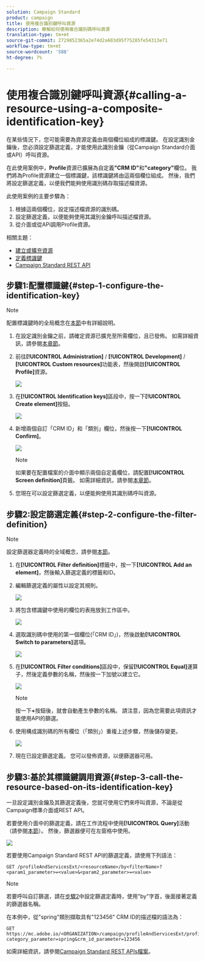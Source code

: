 ```yaml
---
solution: Campaign Standard
product: campaign
title: 使用複合識別鍵呼叫資源
description: 瞭解如何使用複合識別碼呼叫資源
translation-type: tm+mt
source-git-commit: 2729852365a2e74d2a603d95f75285fe54313e71
workflow-type: tm+mt
source-wordcount: '588'
ht-degree: 7%

---
```



# 使用複合識別鍵呼叫資源{#calling-a-resource-using-a-composite-identification-key}

在某些情況下，您可能需要為資源定義由兩個欄位組成的標識鍵。 在設定識別金鑰後，您必須設定篩選定義，才能使用此識別金鑰（從Campaign Standard介面或API）呼叫資源。

在此使用案例中，**Profile**&#x200B;資源已擴展為自定義&#x200B;**&quot;CRM ID&quot;**&#x200B;和&#x200B;**&quot;category&quot;**&#x200B;欄位。 我們將為Profile資源建立一個標識鍵，該標識鍵將由這兩個欄位組成。 然後，我們將設定篩選定義，以便我們能夠使用識別碼存取描述檔資源。

此使用案例的主要步驟為：

1. 根據這兩個欄位，設定描述檔資源的識別碼。
1. 設定篩選定義，以便能夠使用其識別金鑰呼叫描述檔資源。
1. 從介面或從APi調用Profile資源。

相關主題：

* [建立或擴充資源](../../developing/using/creating-or-extending-the-resource.md)
* [定義標識鍵](../../developing/using/configuring-the-resource-s-data-structure.md#defining-identification-keys)
* [Campaign Standard REST API](../../api/using/get-started-apis.md)

## 步驟1:配置標識鍵{#step-1-configure-the-identification-key}

>[!NOTE]
> 配置標識鍵時的全局概念在[本節](../../developing/using/configuring-the-resource-s-data-structure.md#defining-identification-keys)中有詳細說明。

1. 在設定識別金鑰之前，請確定資源已擴充至所需欄位，且已發佈。 如需詳細資訊，請參閱[本章節](../../developing/using/creating-or-extending-the-resource.md)。

1. 前往&#x200B;**[!UICONTROL Administration]** / **[!UICONTROL Development]** / **[!UICONTROL Custom resources]**&#x200B;功能表，然後開啟&#x200B;**[!UICONTROL Profile]**&#x200B;資源。

   ![](assets/uc_idkey1.png)

1. 在&#x200B;**[!UICONTROL Identification keys]**&#x200B;區段中，按一下&#x200B;**[!UICONTROL Create element]**&#x200B;按鈕。

   ![](assets/uc_idkey2.png)

1. 新增兩個自訂「CRM ID」和「類別」欄位，然後按一下&#x200B;**[!UICONTROL Confirm]**。

   ![](assets/uc_idkey3.png)

   >[!NOTE]
   > 如果要在配置檔案的介面中顯示兩個自定義欄位，請配置&#x200B;**[!UICONTROL Screen definition]**&#x200B;頁籤。 如需詳細資訊，請參閱[本章節](../../developing/using/configuring-the-screen-definition.md)。

1. 您現在可以設定篩選定義，以便能夠使用其識別碼呼叫資源。

## 步驟2:設定篩選定義{#step-2-configure-the-filter-definition}

>[!NOTE]
> 設定篩選器定義時的全域概念，請參閱[本節](../../developing/using/configuring-filter-definition.md)。

1. 在&#x200B;**[!UICONTROL Filter definition]**&#x200B;標籤中，按一下&#x200B;**[!UICONTROL Add an element]**，然後輸入篩選定義的標籤和ID。

1. 編輯篩選定義的屬性以設定其規則。

   ![](assets/uc_idkey4.png)

1. 將包含標識鍵中使用的欄位的表拖放到工作區中。

   ![](assets/uc_idkey5.png)

1. 選取識別碼中使用的第一個欄位(「CRM ID」)，然後啟動&#x200B;**[!UICONTROL Switch to parameters]**&#x200B;選項。

   ![](assets/uc_idkey6.png)

1. 在&#x200B;**[!UICONTROL Filter conditions]**&#x200B;區段中，保留&#x200B;**[!UICONTROL Equal]**&#x200B;運算子，然後定義參數的名稱，然後按一下加號以建立它。

   ![](assets/uc_idkey7.png)

   >[!NOTE]
   > 按一下&#x200B;**+**&#x200B;按鈕後，就會自動產生參數的名稱。 請注意，因為您需要此項資訊才能使用API的篩選。

1. 使用構成識別碼的所有欄位（「類別」）重複上述步驟，然後儲存變更。

   ![](assets/uc_idkey8.png)

1. 現在已設定篩選定義。 您可以發佈資源，以便篩選器可用。

## 步驟3:基於其標識鍵調用資源{#step-3-call-the-resource-based-on-its-identification-key}

一旦設定識別金鑰及其篩選定義後，您就可使用它們來呼叫資源，不論是從Campaign標準介面或REST API。

若要使用介面中的篩選定義，請在工作流程中使用&#x200B;**[!UICONTROL Query]**&#x200B;活動（請參閱[本節](../../automating/using/query.md)）。 然後，篩選器便可在左窗格中使用。

![](assets/uc_idkey9.png)

若要使用Campaign Standard REST API的篩選定義，請使用下列語法：

```
GET /profileAndServicesExt/<resourceName>/by<filterName>?<param1_parameter>=<value>&<param2_parameter>=<value>
```

>[!NOTE]
>若要呼叫自訂篩選，請在[步驟2](../../developing/using/uc-calling-resource-id-key.md#step-2-configure-the-filter-definition)中設定篩選定義時，使用&quot;by&quot;字首，後面接著定義的篩選器名稱。

在本例中，從&quot;spring&quot;類別擷取具有&quot;123456&quot; CRM ID的描述檔的語法為：

```
GET https://mc.adobe.io/<ORGANIZATION>/campaign/profileAndServicesExt/profile/byidentification_key?category_parameter=spring&crm_id_parameter=123456
```

如需詳細資訊，請參閱[Campaign Standard REST APIs檔案](../../api/using/filtering.md)。